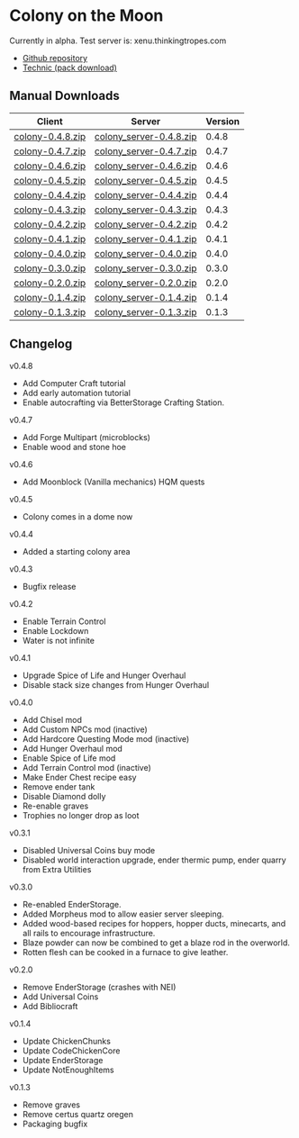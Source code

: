 Colony on the Moon
===

Currently in alpha. Test server is: xenu.thinkingtropes.com

- [Github repository](https://github.com/vanceza/colony)
- [Technic (pack download)](http://www.technicpack.net/modpack/colony-on-the-moon.649612)

Manual Downloads
---

 Client | Server | Version 
--------|--------|---------
[colony-0.4.8.zip](http://za3k.com/~colony/colony-0.4.8.zip) | [colony\_server-0.4.8.zip](http://za3k.com/~colony/colony_server-0.4.8.zip) | 0.4.8
[colony-0.4.7.zip](http://za3k.com/~colony/colony-0.4.7.zip) | [colony\_server-0.4.7.zip](http://za3k.com/~colony/colony_server-0.4.7.zip) | 0.4.7
[colony-0.4.6.zip](http://za3k.com/~colony/colony-0.4.6.zip) | [colony\_server-0.4.6.zip](http://za3k.com/~colony/colony_server-0.4.6.zip) | 0.4.6
[colony-0.4.5.zip](http://za3k.com/~colony/colony-0.4.5.zip) | [colony\_server-0.4.5.zip](http://za3k.com/~colony/colony_server-0.4.5.zip) | 0.4.5
[colony-0.4.4.zip](http://za3k.com/~colony/colony-0.4.4.zip) | [colony\_server-0.4.4.zip](http://za3k.com/~colony/colony_server-0.4.4.zip) | 0.4.4
[colony-0.4.3.zip](http://za3k.com/~colony/colony-0.4.3.zip) | [colony\_server-0.4.3.zip](http://za3k.com/~colony/colony_server-0.4.3.zip) | 0.4.3
[colony-0.4.2.zip](http://za3k.com/~colony/colony-0.4.2.zip) | [colony\_server-0.4.2.zip](http://za3k.com/~colony/colony_server-0.4.2.zip) | 0.4.2
[colony-0.4.1.zip](http://za3k.com/~colony/colony-0.4.1.zip) | [colony\_server-0.4.1.zip](http://za3k.com/~colony/colony_server-0.4.1.zip) | 0.4.1
[colony-0.4.0.zip](http://za3k.com/~colony/colony-0.4.0.zip) | [colony\_server-0.4.0.zip](http://za3k.com/~colony/colony_server-0.4.0.zip) | 0.4.0
[colony-0.3.0.zip](http://za3k.com/~colony/colony-0.3.0.zip) | [colony\_server-0.3.0.zip](http://za3k.com/~colony/colony_server-0.3.0.zip) | 0.3.0
[colony-0.2.0.zip](http://za3k.com/~colony/colony-0.2.0.zip) | [colony\_server-0.2.0.zip](http://za3k.com/~colony/colony_server-0.2.0.zip) | 0.2.0
[colony-0.1.4.zip](http://za3k.com/~colony/colony-0.1.4.zip) | [colony\_server-0.1.4.zip](http://za3k.com/~colony/colony_server-0.1.4.zip) | 0.1.4
[colony-0.1.3.zip](http://za3k.com/~colony/colony-0.1.3.zip) | [colony\_server-0.1.3.zip](http://za3k.com/~colony/colony_server-0.1.3.zip) | 0.1.3

Changelog
---

v0.4.8
- Add Computer Craft tutorial
- Add early automation tutorial
- Enable autocrafting via BetterStorage Crafting Station.

v0.4.7
- Add Forge Multipart (microblocks)
- Enable wood and stone hoe

v0.4.6
- Add Moonblock (Vanilla mechanics) HQM quests

v0.4.5
- Colony comes in a dome now

v0.4.4
- Added a starting colony area

v0.4.3
- Bugfix release

v0.4.2
- Enable Terrain Control
- Enable Lockdown
- Water is not infinite

v0.4.1
- Upgrade Spice of Life and Hunger Overhaul
- Disable stack size changes from Hunger Overhaul

v0.4.0
- Add Chisel mod
- Add Custom NPCs mod (inactive)
- Add Hardcore Questing Mode mod (inactive)
- Add Hunger Overhaul mod
- Enable Spice of Life mod
- Add Terrain Control mod (inactive)
- Make Ender Chest recipe easy
- Remove ender tank
- Disable Diamond dolly
- Re-enable graves
- Trophies no longer drop as loot

v0.3.1
- Disabled Universal Coins buy mode
- Disabled world interaction upgrade, ender thermic pump, ender quarry from Extra Utilities

v0.3.0
- Re-enabled EnderStorage.
- Added Morpheus mod to allow easier server sleeping.
- Added wood-based recipes for hoppers, hopper ducts, minecarts, and all rails to encourage infrastructure.
- Blaze powder can now be combined to get a blaze rod in the overworld.
- Rotten flesh can be cooked in a furnace to give leather.

v0.2.0
- Remove EnderStorage (crashes with NEI)
- Add Universal Coins
- Add Bibliocraft

v0.1.4
- Update ChickenChunks
- Update CodeChickenCore
- Update EnderStorage
- Update NotEnoughItems

v0.1.3
- Remove graves
- Remove certus quartz oregen
- Packaging bugfix
